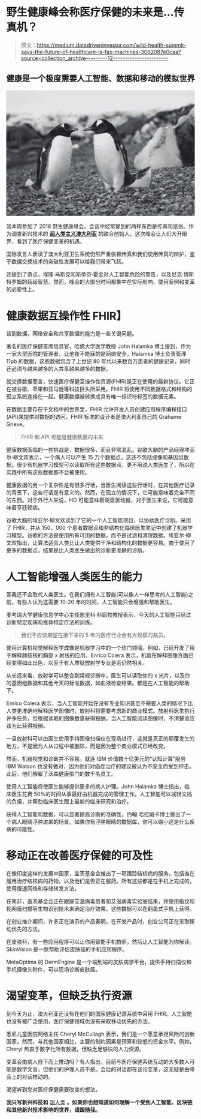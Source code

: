 # 野生健康峰会称医疗保健的未来是…传真机？

> 原文：<https://medium.datadriveninvestor.com/wild-health-summit-says-the-future-of-healthcare-is-fax-machines-3062087e0caa?source=collection_archive---------12----------------------->

## 健康是一个极度需要人工智能、数据和移动的模拟世界

![](img/6ff6da2c5f80c32b001e5b68457f9bf4.png)

我本周参加了 2018 野生健康峰会。会谈中经常提到的两样东西是传真和纸张。作为调查新兴技术的 [**超人类主义澳大利亚**](https://www.transhumanism.com.au/) 的联合创始人，这次峰会让人们大开眼界，看到了医疗保健变革的机遇。

国际发言人亵渎了澳大利亚卫生系统仍然严重依赖传真和我们使用传真的辩护，鉴于数据交换技术的突破性发展可以给我们带来飞跃。

还提到了奇点，埃隆·马斯克和斯蒂芬·霍金对人工智能危险的警告，以及尼克·博斯特罗姆的超级智慧。然而，峰会的大部分时间都集中在实际影响、使用案例和变革的必要性上。

# **健康数据互操作性 FHIR】**

谈到数据，网络安全和共享数据的能力是一些关键问题。

著名的医疗保健首席信息官、哈佛大学医学教授 John Halamka 博士提到，作为一家大型医院的管理者，让他夜不能寐的是网络安全。Halamka 博士负责管理 11pb 的数据，这些数据包含了上世纪 80 年代以来数百万患者的健康记录，同时还必须与越来越多的人共享越来越多的数据。

就交换数据而言，快速医疗保健互操作性资源(FHIR)是正在使用的最新协议。它正在被谷歌、苹果和亚马逊等科技巨头所采用。FHIR 将使用不同数据格式和结构的孤立系统连接在一起。健康数据被转换成具有唯一标识符标签的数据元素。

在数据主要存在于文档中的世界里，FHIR 允许开发人员创建应用程序编程接口(API)来提供对数据的访问。FHIR 标准的设计者是澳大利亚自己的 Grahame Grieve。

> FHIR 和 API 可能是健康数据的未来

健康数据面临的一些挑战是，数据很多，而且非常混乱。谷歌大脑的产品经理埃亚尔·柳文欢表示，一个病人可以产生 15 万个数据点，这还不包括成像和基因组数据。很少有机器学习模型可以读取所有这些数据点，更不用说人类医生了，所以在实践中所有这些数据都不会被使用。

健康数据的另一个复杂性是有很多行话，当医生阅读这些行话时，在其他医疗记录的背景下，这些行话是有意义的。然而，在孤立的情况下，它可能意味着完全不同的东西。对于外行人来说，HD 可能意味着硬盘驱动器，对于医生来说，它可能意味着亨廷顿病。

谷歌大脑的埃亚尔·柳文欢谈到了它的一个人工智能项目，以协助医疗诊断。采用了 FHIR，并从 150，000 个患者数据点和非结构化临床医生笔记中创建了机器学习模型。谷歌的方法是使用所有可用的数据，而不是过滤和清理数据。埃亚尔·柳文欢指出，让算法适应人类比让人类提供干净和结构化的数据更容易。由于使用了更多的数据点，结果是比人类医生做出的诊断更准确的诊断。

# **人工智能增强人类医生的能力**

答我还不会取代人类医生。在我们拥有人工智能(可以像人一样思考的人工智能)之前，有些人认为这需要 10-20 年的时间，人工智能只会增强和帮助医生。

麦考瑞大学健康信息学中心主任恩里科·科耶拉教授表示，今天的人工智能只经过诊断特定疾病和推荐特定疗法的训练。

> 我们不应该期望在接下来的 5 年内医疗行业会有大规模的裁员。

使用计算机视觉解释医学成像是机器学习中的一个热门领域。例如，已经开发了用于解释肺结核的胸部 x 射线的应用。Enrico Coiera 表示，机器在解释图像方面已经变得如此出色，以至于有人质疑放射学专业是否仍然相关。

从长远来看，放射学可以整合到常规诊断中，医生可以读取你的 x 光片，以及你的基因组数据和其他今天的标准数据，如血液检查结果。都是在人工智能的帮助下。

Enrico Coiera 表示，当人工智能开始在没有专业知识甚至不需要人类的情况下比人类更准确地解释医学图像时，放射科将需要考虑新的商业模式。放射科医生执行许多任务，但根据读取的图像数量获得报酬。当人工智能阅读图像时，不清楚谁应该为此获得报酬。

一旦放射科可以由医生使用手持图像扫描仪在现场进行，这就是真正的颠覆发生的地方，不是因为人从过程中被删除，而是因为整个商业模式已经改变。

然而，机器视觉和诊断并不容易。就连 IBM 价值数十亿美元的“认知计算”服务 IBM Watson 也没有做对，因为他们对癌症治疗的建议被认为不安全而受到抨击。此后，他们解雇了沃森健康部门的数千名员工。

使用人工智能将使医生能够提供更多的病人护理。John Halamka 博士指出，临床医生花费 50%的时间从事最好由机器完成的管理工作。人工智能可以减轻文档的负担，并帮助临床医生跟上最新的临床研究和治疗。

获得人工智能和数据，可以显著提高诊断的准确性。约翰·哈拉姆卡博士提出了一个病人眼睛浮肿进来的场景。如果你有浮肿眼睛的数据库，你可以缩小这是什么疾病的可能性。

# **移动正在改善医疗保健的可及性**

在像印度这样的发展中国家，盖茨基金会推出了一项跟踪结核病的服务，包括谁在服用治疗结核病的药物，以及他们是否正在服药。所有这些都是在手机上完成的，使用慢速网络和存储转发方法。

在南非，盖茨基金会正在跟踪艾滋病毒患者和艾滋病毒实验室结果，并使用指纹和视网膜扫描等生物识别技术来确定治疗效果。这些数据可以在翻盖式手机上获得。

在创业推介期间，许多正在演示的产品表明，在开发产品时，创业公司正在采取移动优先的方法。

在皮肤科，有一些应用程序可以让你用智能手机拍照，然后让人工智能为你解读。SkinVision 是一款帮助评估皮肤癌的手机应用程序。

MetaOptima 的 DermEngine 是一个端到端的皮肤病学平台，提供手持扫描仪和手机摄像头附件，可以现场诊断皮肤癌。

# 渴望变革，但缺乏执行资源

到今天为止，澳大利亚还没有在他们的国家健康记录系统中采用 FHIR。人工智能也没有被广泛使用，医疗保健领域也没有采取移动优先的方法。

悉尼儿童医院网络主任 Cheryl McCullagh 表示，我们是一个愿意承担风险的创新国家，然而，与其他国家相比，主要的制约因素是预算和较低的资金水平。例如，Cheryl 热衷于数字化所有数据，但缺乏足够快的人力资源。

变革会由病人自下而上推动吗？有人指出，目前与医疗保健系统互动的大多数人可能是数字文盲，但他们的护理人员不是。会后的对话都在谈论变革，这无疑是由峰会上的对话推动的。

渴望听到您对医疗保健需要改变的想法。

**我只写新兴科技和** [超人类](https://www.transhumanism.com.au/) **。如果你也想知道如何理解一个受到人工智能、区块链和其他新兴技术影响的世界，请跟随我。**
